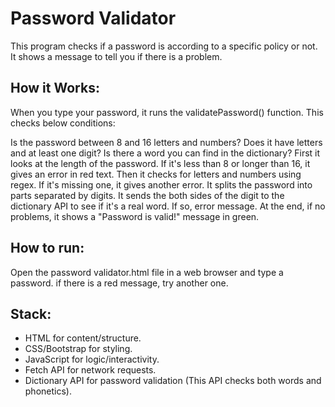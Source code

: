 # Password Validator

This program checks if a password is according to a specific policy or not. It shows a message to tell you if there is a problem.

## How it Works:

When you type your password, it runs the validatePassword() function. This checks below conditions:

Is the password between 8 and 16 letters and numbers?
Does it have letters and at least one digit?
Is there a word you can find in the dictionary?
First it looks at the length of the password. If it's less than 8 or longer than 16, it gives an error in red text. Then it checks for letters and numbers using regex. If it's missing one, it gives another error. It splits the password into parts separated by digits. It sends the both sides of the digit to the dictionary API to see if it's a real word. If so, error message. At the end, if no problems, it shows a "Password is valid!" message in green.


## How to run:

Open the password validator.html file in a web browser and type a password. if there is a red message, try another one.

## Stack:

- HTML for content/structure.
- CSS/Bootstrap for styling.
- JavaScript for logic/interactivity.
- Fetch API for network requests.
- Dictionary API for password validation (This API checks both words and phonetics).
